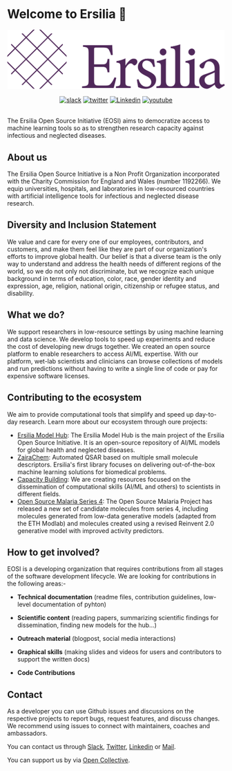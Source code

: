# Welcome to Ersilia 👋

![ersilia-banner](https://github.com/Sukriti-sood/Ersilia_Profile/blob/main/Ersilia_Plum.png)

<p align="center"> 
<a href="https://join.slack.com/t/outreachyersilia/shared_invite/zt-16iu1wckw-7KCgMGlIeRBBrDgyXkENeg" alt="slack"><img src="https://img.shields.io/badge/slack-@ersilia--slack-yellow.svg" alt="slack"></img></a>
<a href="https://twitter.com/ersiliaio" alt="twitter"><img src="https://img.shields.io/badge/twitter-@ersilia--twitter-9cf.svg" alt="twitter"></img></a>
<a href="https://www.linkedin.com/company/ersiliaio/" alt="Linkedin"><img src="https://img.shields.io/badge/linkedin-@ersilia--LinkedIn-lightgray.svg" alt="Linkedin"></img></a>
<a href="https://www.youtube.com/channel/UCeioZf4Qj4hWi3O5Ta2k-xQ" alt="youtube"><img src="https://img.shields.io/badge/youtube-@ersilia--youtube-red.svg" alt="youtube"></img></a>
</p>
<br>
The Ersilia Open Source Initiative (EOSI) aims to democratize access to machine learning tools so as to strengthen research capacity against infectious and neglected diseases.

## About us

The Ersilia Open Source Initiative is a Non Profit Organization incorporated with the Charity Commission for England and Wales (number 1192266). We equip universities, hospitals, and laboratories in low-resourced countries with artificial intelligence tools for infectious and neglected disease research.

## Diversity and Inclusion Statement


We value and care for every one of our employees, contributors, and customers, and make them feel like they are part of our organization's efforts to improve global health. Our belief is that a diverse team is the only way to understand and address the health needs of different regions of the world, so we do not only not discriminate, but we recognize each unique background in terms of education, color, race, gender identity and expression, age, religion, national origin, citizenship or refugee status, and disability.

## What we do?

We support researchers in low-resource settings by using machine learning and data science. We develop tools to speed up experiments and reduce the cost of developing new drugs together. We created an open source platform to enable researchers to access AI/ML expertise. With our platform, wet-lab scientists and clinicians can browse collections of models and run predictions without having to write a single line of code or pay for expensive software licenses.

## Contributing to the ecosystem

We aim to provide computational tools that simplify and speed up day-to-day research. Learn more about our ecosystem through oure projects:

- [Ersilia Model Hub](https://ersilia.gitbook.io/ersilia-book/): The Ersilia Model Hub is the main project of the Ersilia Open Source Initiative. It is an open-source repository of AI/ML models for global health and neglected diseases.
- [ZairaChem](https://github.com/ersilia-os/zaira-chem): Automated QSAR based on multiple small molecule descriptors. Ersilia's first library focuses on delivering out-of-the-box machine learning solutions for biomedical problems.
- [Capacity Building](https://www.ersilia.io/capacity-building): We are creating resources focused on the dissemination of computational skills (AI/ML and others) to scientists in different fields.
- [Open Source Malaria Series 4](https://github.com/ersilia-os/osm-series4-candidates-2): The Open Source Malaria Project has released a new set of candidate molecules from series 4, including molecules generated from low-data generative models (adapted from the ETH Modlab) and molecules created using a revised Reinvent 2.0 generative model with improved activity predictors.

## How to get involved?

EOSI is a developing organization that requires contributions from all stages of the software development lifecycle. We are looking for contributions in the following areas:-

- **Technical documentation** (readme files, contribution guidelines, low-level documentation of pyhton)

- **Scientific content** (reading papers, summarizing scientific findings for dissemination, finding new models for the hub...)

- **Outreach material** (blogpost, social media interactions)

- **Graphical skills** (making slides and videos for users and contributors to support the written docs)

- **Code Contributions**

## Contact

As a developer you can use Github issues and discussions on the respective projects to report bugs, request features, and discuss changes. We recommend using issues to connect with maintainers, coaches and ambassadors.

You can contact us through [Slack](https://join.slack.com/t/outreachyersilia/shared_invite/zt-16iu1wckw-7KCgMGlIeRBBrDgyXkENeg), [Twitter](https://twitter.com/ersiliaio), [Linkedin](https://www.linkedin.com/company/ersiliaio/) or [Mail](hello@ersilia.io).

You can support us by via [Open Collective](https://github.com/opencollective.com/ersilia).
